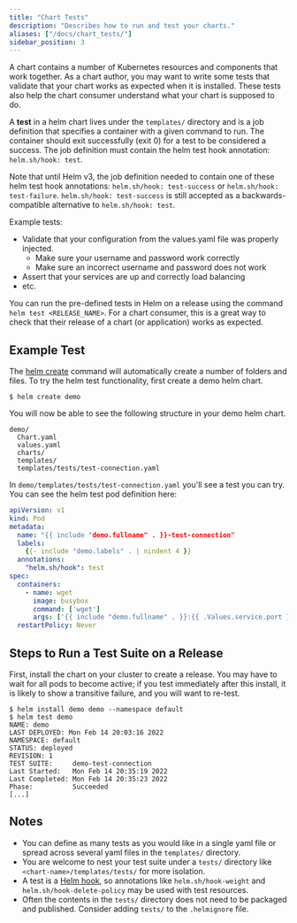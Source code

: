 ```yaml
---
title: "Chart Tests"
description: "Describes how to run and test your charts."
aliases: ["/docs/chart_tests/"]
sidebar_position: 3
---
```


A chart contains a number of Kubernetes resources and components that work
together. As a chart author, you may want to write some tests that validate that
your chart works as expected when it is installed. These tests also help the
chart consumer understand what your chart is supposed to do.

A **test** in a helm chart lives under the `templates/` directory and is a job
definition that specifies a container with a given command to run. The container
should exit successfully (exit 0) for a test to be considered a success. The job
definition must contain the helm test hook annotation: `helm.sh/hook: test`.

Note that until Helm v3, the job definition needed to contain one of these helm
test hook annotations: `helm.sh/hook: test-success` or `helm.sh/hook: test-failure`.
`helm.sh/hook: test-success` is still accepted as a backwards-compatible
alternative to `helm.sh/hook: test`.

Example tests:

- Validate that your configuration from the values.yaml file was properly
  injected.
  - Make sure your username and password work correctly
  - Make sure an incorrect username and password does not work
- Assert that your services are up and correctly load balancing
- etc.

You can run the pre-defined tests in Helm on a release using the command `helm
test <RELEASE_NAME>`. For a chart consumer, this is a great way to check that
their release of a chart (or application) works as expected.

## Example Test

The [helm create](../helm/helm_create.md) command will automatically create a number of folders and files. To try the helm test functionality, first create a demo helm chart. 

```console
$ helm create demo
```

You will now be able to see the following structure in your demo helm chart.

```
demo/
  Chart.yaml
  values.yaml
  charts/
  templates/
  templates/tests/test-connection.yaml
```

In `demo/templates/tests/test-connection.yaml` you'll see a test you can try. You can see the helm test pod definition here:

```yaml
apiVersion: v1
kind: Pod
metadata:
  name: "{{ include "demo.fullname" . }}-test-connection"
  labels:
    {{- include "demo.labels" . | nindent 4 }}
  annotations:
    "helm.sh/hook": test
spec:
  containers:
    - name: wget
      image: busybox
      command: ['wget']
      args: ['{{ include "demo.fullname" . }}:{{ .Values.service.port }}']
  restartPolicy: Never

```

## Steps to Run a Test Suite on a Release

First, install the chart on your cluster to create a release. You may have to
wait for all pods to become active; if you test immediately after this install,
it is likely to show a transitive failure, and you will want to re-test.

```console
$ helm install demo demo --namespace default
$ helm test demo
NAME: demo
LAST DEPLOYED: Mon Feb 14 20:03:16 2022
NAMESPACE: default
STATUS: deployed
REVISION: 1
TEST SUITE:     demo-test-connection
Last Started:   Mon Feb 14 20:35:19 2022
Last Completed: Mon Feb 14 20:35:23 2022
Phase:          Succeeded
[...]
```

## Notes

- You can define as many tests as you would like in a single yaml file or spread
  across several yaml files in the `templates/` directory.
- You are welcome to nest your test suite under a `tests/` directory like
  `<chart-name>/templates/tests/` for more isolation.
- A test is a [Helm hook](charts_hooks.md), so annotations like
  `helm.sh/hook-weight` and `helm.sh/hook-delete-policy` may be used with test
  resources.
- Often the contents in the `tests/` directory does not need to be packaged and published. Consider adding `tests/` to the `.helmignore` file.

